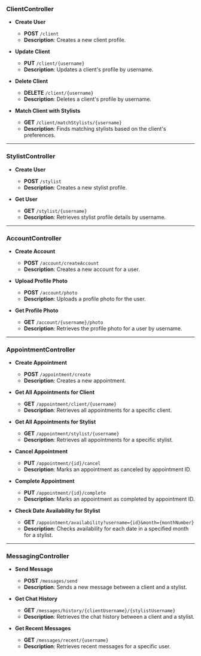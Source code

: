 ### ClientController

-   **Create User**

    -   **POST** `/client`
    -   **Description**: Creates a new client profile.

-   **Update Client**

    -   **PUT** `/client/{username}`
    -   **Description**: Updates a client's profile by username.

-   **Delete Client**

    -   **DELETE** `/client/{username}`
    -   **Description**: Deletes a client's profile by username.

-   **Match Client with Stylists**
    -   **GET** `/client/matchStylists/{username}`
    -   **Description**: Finds matching stylists based on the client's preferences.

---

### StylistController

-   **Create User**

    -   **POST** `/stylist`
    -   **Description**: Creates a new stylist profile.

-   **Get User**
    -   **GET** `/stylist/{username}`
    -   **Description**: Retrieves stylist profile details by username.

---

### AccountController

-   **Create Account**

    -   **POST** `/account/createAccount`
    -   **Description**: Creates a new account for a user.

-   **Upload Profile Photo**

    -   **POST** `/account/photo`
    -   **Description**: Uploads a profile photo for the user.

-   **Get Profile Photo**
    -   **GET** `/account/{username}/photo`
    -   **Description**: Retrieves the profile photo for a user by username.

---

### AppointmentController

-   **Create Appointment**

    -   **POST** `/appointment/create`
    -   **Description**: Creates a new appointment.

-   **Get All Appointments for Client**

    -   **GET** `/appointment/client/{username}`
    -   **Description**: Retrieves all appointments for a specific client.

-   **Get All Appointments for Stylist**

    -   **GET** `/appointment/stylist/{username}`
    -   **Description**: Retrieves all appointments for a specific stylist.

-   **Cancel Appointment**

    -   **PUT** `/appointment/{id}/cancel`
    -   **Description**: Marks an appointment as canceled by appointment ID.

-   **Complete Appointment**

    -   **PUT** `/appointment/{id}/complete`
    -   **Description**: Marks an appointment as completed by appointment ID.

-   **Check Date Availability for Stylist**
    -   **GET** `/appointment/availability?username={id}&month={monthNumber}`
    -   **Description**: Checks availability for each date in a specified month for a stylist.

---

### MessagingController

-   **Send Message**

    -   **POST** `/messages/send`
    -   **Description**: Sends a new message between a client and a stylist.

-   **Get Chat History**

    -   **GET** `/messages/history/{clientUsername}/{stylistUsername}`
    -   **Description**: Retrieves the chat history between a client and a stylist.

-   **Get Recent Messages**
    -   **GET** `/messages/recent/{username}`
    -   **Description**: Retrieves recent messages for a specific user.
